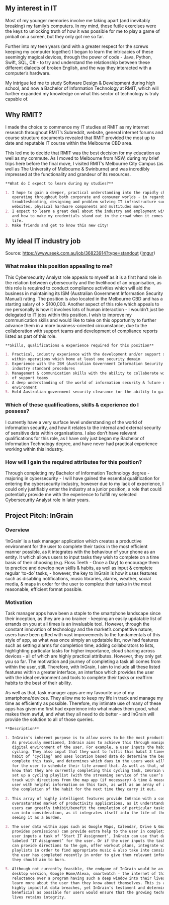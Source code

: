 ## My interest in IT

Most of my younger memories involve me taking apart (and inevitably breaking) my family’s computers. In my mind, those futile exercises were the keys to unlocking truth of how it was possible for me to play a game of pinball on a screen, but they only got me so far. 

Further into my teen years (and with a greater respect for the screws keeping my computer together) I began to learn the intricacies of these seemingly magical devices, through the power of code - Java, Python, Swift, SQL, C# - to try and understand the relationship between these different dialects of broken English, and the way they interacted with a computer’s hardware. 

My intrigue led me to study Software Design & Development during high school, and now a Bachelor of Information Technology at RMIT, which will further expanded my knowledge on what this sector of technology is truly capable of. 

## Why RMIT?

I made the choice to commence my IT studies at RMIT as my internet research throughout RMIT’s Subreddit, website, general internet forums and course structure documents revealed that RMIT provided the most up to date and reputable IT course within the Melbourne CBD area. 

This led me to decide that RMIT was the best decision for my education as well as my commute. As I moved to Melbourne from NSW, during my brief trips here before the final move, I visited RMIT’s Melbourne City Campus (as well as The University of Melbourne & Swinburne) and was incredibly impressed at the functionality and grandeur of its resources.

```markdown
**What do I expect to learn during my studies?**

1. I hope to gain a deeper, practical understanding into the rapidly changing IT landscape 
   operating throughout both corporate and consumer worlds - in regards to aspects such as 
   troubleshooting, designing and problem solving IT infrastructure such as applications, 
   websites, physical hardware components and multitudes more.
2. I expect to learn a great deal about the industry and employment within the IT industry, 
   and how to make my credentials stand out in the crowd when it comes to my post-graduate 
   life.
3. Make friends and get to know this new city!
```

## My ideal IT industry job

Source: https://www.seek.com.au/job/36823914?type=standout ([Imgur](https://i.imgur.com/xgpocSg.png))

### What makes this position appealing to me?

This Cybersecurity Analyst role appeals to myself as it is a first hand role in the relation between cybersecurity and the livelihood of an organisation, as this role is required to conduct compliance activities which will aid the business in maintaining its ISM (Australian Government Information Security Manual) rating. The position is also located in the Melbourne CBD and has a starting salary of > $100,000. Another aspect of this role which appeals to me personally is how it involves lots of human interaction - I wouldn’t just be delegated to IT jobs within this position. I wish to improve my communication skills and would like to take on this opportunity to further advance them in a more business-oriented circumstance, due to the collaboration with support teams and development of compliance reports listed as part of this role.

```markdown 
**Skills, qualifications & experience required for this position**

1. Practical, industry experience with the development and/or support security controls 
   within operations which home at least one security domain
2. Experience with the ISM (Australian Government Information Security Manual) or similar 
   industry standard procedures
3. Management & communication skills with the ability to collaborate with a diverse range 
   of support teams
4. A deep understanding of the world of information security & future development of this
   environment
5. Hold Australian government security clearance (or the ability to gain it)
```
### Which of these qualifications, skills & experience do I possess?

I currently have a very surface level understanding of the world of information security, and how it relates to the internal and external security of sensitive data within organisations. I also don’t have relevant qualifications for this role, as I have only just began my Bachelor of Information Technology degree, and have never had practical experience working within this industry.

### How will I gain the required attributes for this position?

Through completing my Bachelor of Information Technology degree - majoring in cybersecurity - I will have gained the essential qualification for entering the cybersecurity industry, however due to my lack of experience, I could only justifiably enter the industry at a junior position, a role that could potentially provide me with the experience to fulfill my selected Cybersecurity Analyst role in later years.


## Project Pitch: InGrain

### Overview

‘InGrain’ is a task manager application which creates a productive environment for the user to complete their tasks in the most efficient manner possible, as it integrates with the behaviour of your phone as an entity. It which allows users to input tasks they wish to complete on a time basis of their choosing (e.g. Floss Teeth - Once a Day) to encourage them to practice and develop new skills & habits, as well as input & complete regular ‘to-do’ tasks, - however, the key to InGrain is how it uses features such as disabling notifications, music libraries, alarms, weather, social media, & maps in order for the user to complete their tasks in the most reasonable, efficient format possible.

### Motivation

Task manager apps have been a staple to the smartphone landscape since their inception, as they are a no brainer - keeping an easily updatable list of errands on you at all times is an invaluable tool. However, through the constant innovation of technology and the market’s competitive nature, users have been gifted with vast improvements to the fundamentals of this style of app, as what was once simply an updatable list, now had features such as setting alarms for completion time, adding collaborators to lists, highlighting particular tasks for higher importance, cloud sharing across devices - all of which are highly practical attributes. However, they only get you so far. The motivation and journey of completing a task all comes from within the user, still. Therefore, with InGrain, I aim to include all these listed features within a greater interface, an interface which provides the user with the ideal environment and tools to complete their tasks or reaffirm habits to the best of their ability. 

As well as that, task manager apps are my favourite use of my smartphone/devices. They allow me to keep my life in track and manage my time as efficiently as possible. Therefore, my intimate use of many of these apps has given me first had experience into what makes them good, what makes them awful, and what they all need to do better - and InGrain will provide the solution to all of those queries.


```markdown 
**Description**

1. InGrain’s inherent purpose is to allow users to be the most productive versions of themselves. 
   As previously mentioned, InGrain aims to achieve this through manipulating and modifying the 
   digital environment of the user. For example, a user inputs the habit (a repeated task) of 
   cycling. They also input that they want to fulfil this habit 3 times a week. InGrain sees the 
   habit of ‘cycling’ and uses location based data do determine the best weather for the user to 
   complete this task, and determines which days in the users week will work for cycling in order 
   for the user to schedule their life around that. As well as that, when the user lets the app 
   know that they are currently completing this cycling task, InGrain will disable notifications, 
   set up a cycling playlist (with the streaming service of the user’s choice), keep the user on 
   track with directions from the map app (if necessary) & time & measure the cycle to provide the 
   user with helpful information on this task, as well as an array of analytics on how to improve 
   the completion of the habit for the next time they carry it out.
   
2. This array of highly intelligent features provide InGrain with a competitive edge in the 
   oversaturated market of productivity applications, as it understands that the different lives of 
   users can greatly inhibit/benefit the completion of particular tasks. InGrain takes as much as it 
   can into consideration, as it integrates itself into the life of the user, rather than the user 
   seeing it as a burden.
   
3. The user data within apps such as Google Maps, Calendar, Drive & Gmail (as long as the user 
   provides permissions) can provide extra help to the user in completing their tasks - such as if a 
   user inputs a task of ‘Start IT Assignment’, InGrain can use that data to create a new Google Doc 
   labeled ‘IT Assignment’ for the user. Or if the user inputs the task of ‘Go to the gym’, InGrain 
   can provide directions to the gym, offer workout plans, integrate with Spotify/Apple Music/Tidal 
   playlists in order to find appropriate music & also take into consideration other exercise tasks 
   the user has completed recently in order to give them relevant information on how many calories 
   they should aim to burn.
   
5. Although not currently feasible, the endgame of InGrain would be an all-over integration with a 
   desktop version, Google Home/Alexa, smartwatch - the internet of things. Consumers will have their 
   reluctance over a program having such a deep window into their lives, as InGrain could potentially 
   learn more about the user than they know about themselves. This is a factor which could lead to 
   highly impactful data breaches, yet InGrain’s testament and determination to making InGrain as 
   beneficial as possible for users would ensure that the growing technolgicalification of personal 
   lives retains integrity.


```


